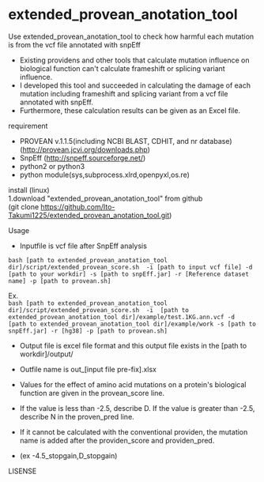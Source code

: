 # extended_provean_anotation_tool

Use extended_provean_anotation_tool to check how harmful each mutation is from the vcf file annotated with snpEff

- Existing providens and other tools that calculate mutation influence on biological function can't calculate frameshift or splicing variant influence.  
- I developed this tool and succeeded in calculating the damage of each mutation including frameshift and splicing variant from a vcf file annotated with snpEff.  
- Furthermore, these calculation results can be given as an Excel file.  


requirement  

- PROVEAN v.1.1.5(including NCBI BLAST, CDHIT, and nr database)  (http://provean.jcvi.org/downloads.php)  
- SnpEff  (http://snpeff.sourceforge.net/)  
- python2 or python3  
- python module(sys,subprocess.xlrd,openpyxl,os.re)  


install (linux)  
1.download "extended_provean_anotation_tool" from github  
(git clone https://github.com/Ito-Takumi1225/extended_provean_anotation_tool.git)

Usage  

- Inputfile is vcf file after SnpEff analysis  

`bash [path to extended_provean_anotation_tool dir]/script/extended_provean_score.sh  -i [path to input vcf file] -d [path to your workdir] -s [path to snpEff.jar] -r [Reference dataset name] -p [path to provean.sh]`

Ex.  
` bash [path to extended_provean_anotation_tool dir]/script/extended_provean_score.sh  -i  [path to extended_provean_anotation_tool dir]/example/test.1KG.ann.vcf -d  [path to extended_provean_anotation_tool dir]/example/work -s [path to snpEff.jar] -r [hg38] -p [path to provean.sh]  `

- Output file is excel file format and this output file exists in the [path to workdir]/output/  
- Outfile name is out_[input file pre-fix].xlsx  

- Values for the effect of amino acid mutations on a protein's biological function are given in the provean_score line.  
- If the value is less than -2.5, describe D. If the value is greater than -2.5, describe N in the proven_pred line.  
- If it cannot be calculated with the conventional providen, the mutation name is added after the providen_score and providen_pred.  
 - (ex -4.5_stopgain,D_stopgain)


LISENSE

